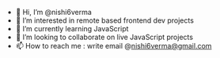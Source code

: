 - 👋 Hi, I’m @nishi6verma
- 👀 I’m interested in remote based frontend dev projects
- 🌱 I’m currently learning JavaScript
- 💞️ I’m looking to collaborate on live JavaScript projects
- 📫 How to reach me : write email @nishi6verma@gmail.com

<!---
nishi6verma/nishi6verma is a ✨ special ✨ repository because its `README.md` (this file) appears on your GitHub profile.
You can click the Preview link to take a look at your changes.
--->
